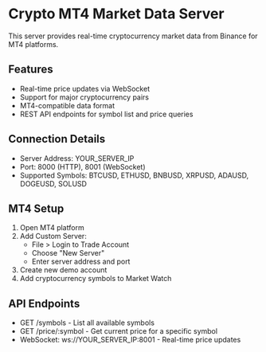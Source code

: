 # Crypto MT4 Market Data Server

This server provides real-time cryptocurrency market data from Binance for MT4 platforms.

## Features

- Real-time price updates via WebSocket
- Support for major cryptocurrency pairs
- MT4-compatible data format
- REST API endpoints for symbol list and price queries

## Connection Details

- Server Address: YOUR_SERVER_IP
- Port: 8000 (HTTP), 8001 (WebSocket)
- Supported Symbols: BTCUSD, ETHUSD, BNBUSD, XRPUSD, ADAUSD, DOGEUSD, SOLUSD

## MT4 Setup

1. Open MT4 platform
2. Add Custom Server:
   - File > Login to Trade Account
   - Choose "New Server"
   - Enter server address and port
3. Create new demo account
4. Add cryptocurrency symbols to Market Watch

## API Endpoints

- GET /symbols - List all available symbols
- GET /price/:symbol - Get current price for a specific symbol
- WebSocket: ws://YOUR_SERVER_IP:8001 - Real-time price updates